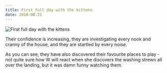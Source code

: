 ```yaml
---
title: First full day with the kittens
date: 2010-08-21
---
```


![First full day with the kittens](https://source.unsplash.com/l7dbl-sUg3k/1600x900)

Their confidence is increasing, they are investigating every nook and cranny of the house, and they are startled by every noise.

As you can see, they have also discovered their favourite places to play - not quite sure how W will react when she discovers the washing strewn all over the landing, but it was damn funny watching them.